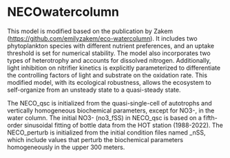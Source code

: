 # NECOwatercolumn
This model is modified based on the publication by Zakem (https://github.com/emilyzakem/eco-watercolumn). It includes two phytoplankton species with different nutrient preferences, and an uptake threshold is set for numerical stability. The model also incorporates two types of heterotrophy and accounts for dissolved nitrogen. Additionally, light inhibition on nitrifier kinetics is explicitly parameterized to differentiate the controlling factors of light and substrate on the oxidation rate. This modified model, with its ecological robustness, allows the ecosystem to self-organize from an unsteady state to a quasi-steady state.

The NECO_qsc is initialized from the quasi-single-cell of autotrophs and vertically homogeneous biochemical parameters, except for NO3-, in the water column. The initial NO3- (no3_fSS) in NECO_qsc is based on a fifth-order sinusoidal fitting of bottle data from the HOT station (1988-2022). The NECO_perturb is initialized from the initial condition files named _nSS, which include values that perturb the biochemical parameters homogeneously in the upper 300 meters.
